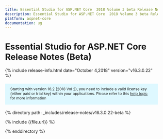 ```yaml
---
title: Essential Studio for ASP.NET Core  2018 Volume 3 beta Release Notes 
description: Essential Studio for ASP.NET Core  2018 Volume 3 beta Release Notes 
platform: aspnet-core
documentation: ug
---
```


# Essential Studio for ASP.NET Core Release Notes (Beta)

{% include release-info.html date="October 4,2018" version="v16.3.0.22" %} 

<style>
#license {
    font-size: .88em!important;
margin-top: 1.5em;     margin-bottom: 1.5em;
    background-color: #def8ff;
    padding: 10px 17px 14px;
}
</style>

<div id="license">
Starting with version 16.2 (2018 Vol 2), you need to include a valid license key (either paid or trial key) within your applications. 
Please refer to this <a href="/common/essential-studio/licensing/license-key">help topic</a> for more information 
</div>


{% directory path: _includes/release-notes/v16.3.0.22-beta %}

{% include {{file.url}} %}

{% enddirectory %}